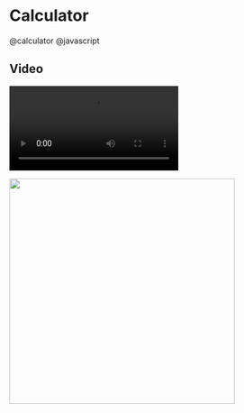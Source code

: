 # Calculator
@calculator @javascript 

## Video

![calculator](https://user-images.githubusercontent.com/98836519/173416368-8123bb4c-a893-4fa6-90c6-8b773b0f894f.mp4)

<img src='https://user-images.githubusercontent.com/98836519/173416138-89c8b603-83eb-4563-8935-4622f751221e.gif' width='400'>



